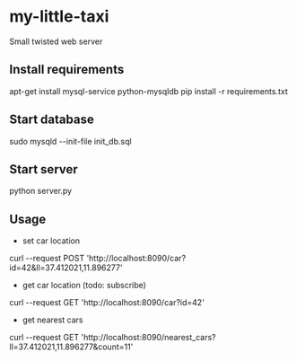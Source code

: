 my-little-taxi
==============
Small twisted web server

Install requirements
-------------------

apt-get install mysql-service python-mysqldb
pip install -r requirements.txt

Start database
--------------
sudo mysqld --init-file init_db.sql

Start server
------------
python server.py

Usage
-----
* set car location

curl --request POST 'http://localhost:8090/car?id=42&ll=37.412021,11.896277'

* get car location (todo: subscribe)

curl --request GET  'http://localhost:8090/car?id=42'

* get nearest cars

curl --request GET 'http://localhost:8090/nearest_cars?ll=37.412021,11.896277&count=11'